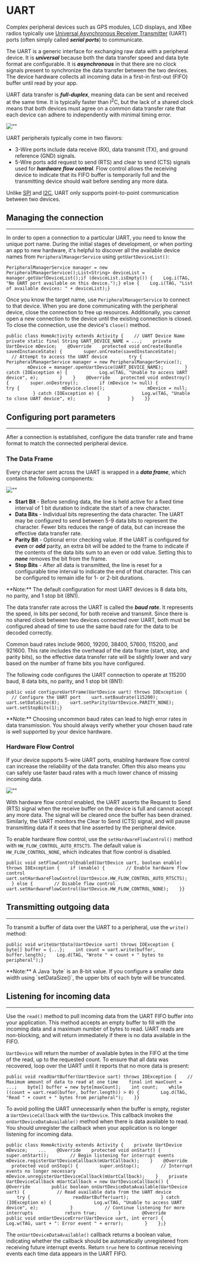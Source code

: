 # UART


Complex peripheral devices such as GPS modules, LCD displays, and XBee radios typically use [Universal Asynchronous Receiver Transmitter](https://en.wikipedia.org/wiki/Universal_asynchronous_receiver/transmitter) (UART) ports (often simply called **_serial ports_**) to communicate.

The UART is a generic interface for exchanging raw data with a peripheral device. It is **_universal_** because both the data transfer speed and data byte format are configurable. It is **_asynchronous_** in that there are no clock signals present to synchronize the data transfer between the two devices. The device hardware collects all incoming data in a first-in first-out (FIFO) buffer until read by your app.

UART data transfer is **_full-duplex_**, meaning data can be sent and received at the same time. It is typically faster than I<sup>2</sup>C, but the lack of a shared clock means that both devices must agree on a common data transfer rate that each device can adhere to independently with minimal timing error.

![""](https://developer.android.google.cn/things/images/uart-connections.png)

UART peripherals typically come in two flavors:

*   3-Wire ports include data receive (RX), data transmit (TX), and ground reference (GND) signals.
*   5-Wire ports add request to send (RTS) and clear to send (CTS) signals used for **_hardware flow control_**. Flow control allows the receiving device to indicate that its FIFO buffer is temporarily full and the transmitting device should wait before sending any more data.

Unlike [SPI](https://developer.android.google.cn/things/sdk/pio/spi.html) and [I2C](https://developer.android.google.cn/things/sdk/pio/i2c.html), UART only supports point-to-point communication between two devices.

## Managing the connection

* * *

In order to open a connection to a particular UART, you need to know the unique port name. During the initial stages of development, or when porting an app to new hardware, it's helpful to discover all the available device names from `PeripheralManagerService` using `getUartDeviceList()`:

    PeripheralManagerService manager = new PeripheralManagerService();List<String> deviceList = manager.getUartDeviceList();if (deviceList.isEmpty()) {    Log.i(TAG, "No UART port available on this device.");} else {    Log.i(TAG, "List of available devices: " + deviceList);}

Once you know the target name, use `PeripheralManagerService` to connect to that device. When you are done communicating with the peripheral device, close the connection to free up resources. Additionally, you cannot open a new connection to the device until the existing connection is closed. To close the connection, use the device's `close()` method.

    public class HomeActivity extends Activity {    // UART Device Name    private static final String UART_DEVICE_NAME = ...;    private UartDevice mDevice;    @Override    protected void onCreate(Bundle savedInstanceState) {        super.onCreate(savedInstanceState);        // Attempt to access the UART device        try {            PeripheralManagerService manager = new PeripheralManagerService();            mDevice = manager.openUartDevice(UART_DEVICE_NAME);        } catch (IOException e) {            Log.w(TAG, "Unable to access UART device", e);        }    }    @Override    protected void onDestroy() {        super.onDestroy();        if (mDevice != null) {            try {                mDevice.close();                mDevice = null;            } catch (IOException e) {                Log.w(TAG, "Unable to close UART device", e);            }        }    }}

## Configuring port parameters

* * *

After a connection is established, configure the data transfer rate and frame format to match the connected peripheral device.

### The Data Frame

Every character sent across the UART is wrapped in a **_data frame_**, which contains the following components:

![""](https://developer.android.google.cn/things/images/uart-frame.png)

*   **Start Bit** - Before sending data, the line is held active for a fixed time interval of 1 bit duration to indicate the start of a new character.
*   **Data Bits** - Individual bits representing the data character. The UART may be configured to send between 5-9 data bits to represent the character. Fewer bits reduces the range of data, but can increase the effective data transfer rate.
*   **Parity Bit** - Optional error checking value. If the UART is configured for **_even_** or **_odd_** parity, an extra bit will be added to the frame to indicate if the contents of the data bits sum to an even or odd value. Setting this to **_none_** removes the bit from the frame.
*   **Stop Bits** - After all data is transmitted, the line is reset for a configurable time interval to indicate the end of that character. This can be configured to remain idle for 1- or 2-bit durations.

<aside class="note">**Note:** <span>The default configuration for most UART devices is 8 data bits, no parity, and 1 stop bit (8N1).</span></aside>

The data transfer rate across the UART is called the **_baud rate_**. It represents the speed, in bits per second, for both receive and transmit. Since there is no shared clock between two devices connected over UART, both must be configured ahead of time to use the same baud rate for the data to be decoded correctly.

Common baud rates include 9600, 19200, 38400, 57600, 115200, and 921600. This rate includes the overhead of the data frame (start, stop, and parity bits), so the effective data transfer rate will be slightly lower and vary based on the number of frame bits you have configured.

The following code configures the UART connection to operate at 115200 baud, 8 data bits, no parity, and 1 stop bit (8N1):

    public void configureUartFrame(UartDevice uart) throws IOException {    // Configure the UART port    uart.setBaudrate(115200);    uart.setDataSize(8);    uart.setParity(UartDevice.PARITY_NONE);    uart.setStopBits(1);}

<aside class="note">**Note:** <span>Choosing uncommon baud rates can lead to high error rates in data transmission. You should always verify whether your chosen baud rate is well supported by your device hardware.</span></aside>

### Hardware Flow Control

If your device supports 5-wire UART ports, enabling hardware flow control can increase the reliability of the data transfer. Often this also means you can safely use faster baud rates with a much lower chance of missing incoming data.

![""](https://developer.android.google.cn/things/images/uart-flow-control.png)

With hardware flow control enabled, the UART asserts the Request to Send (RTS) signal when the receive buffer on the device is full and cannot accept any more data. The signal will be cleared once the buffer has been drained. Similarly, the UART monitors the Clear to Send (CTS) signal, and will pause transmitting data if it sees that line asserted by the peripheral device.

To enable hardware flow control, use the `setHardwareFlowControl()` method with `HW_FLOW_CONTROL_AUTO_RTSCTS`. The default value is `HW_FLOW_CONTROL_NONE`, which indicates that flow control is disabled.

    public void setFlowControlEnabled(UartDevice uart, boolean enable) throws IOException {    if (enable) {        // Enable hardware flow control        uart.setHardwareFlowControl(UartDevice.HW_FLOW_CONTROL_AUTO_RTSCTS);    } else {        // Disable flow control        uart.setHardwareFlowControl(UartDevice.HW_FLOW_CONTROL_NONE);    }}

## Transmitting outgoing data

* * *

To transmit a buffer of data over the UART to a peripheral, use the `write()` method:

    public void writeUartData(UartDevice uart) throws IOException {    byte[] buffer = {...};    int count = uart.write(buffer, buffer.length);    Log.d(TAG, "Wrote " + count + " bytes to peripheral");}

<aside class="note">**Note:** <span>A Java `byte` is an 8-bit value. If you configure a smaller data width using `setDataSize()`, the upper bits of each byte will be truncated.</span></aside>

## Listening for incoming data

* * *

Use the `read()` method to pull incoming data from the UART FIFO buffer into your application. This method accepts an empty buffer to fill with the incoming data and a maximum number of bytes to read. UART reads are non-blocking, and will return immediately if there is no data available in the FIFO.

`UartDevice` will return the number of available bytes in the FIFO at the time of the read, up to the requested count. To ensure that all data was recovered, loop over the UART until it reports that no more data is present:

    public void readUartBuffer(UartDevice uart) throws IOException {    // Maximum amount of data to read at one time    final int maxCount = ...;    byte[] buffer = new byte[maxCount];    int count;    while ((count = uart.read(buffer, buffer.length)) > 0) {        Log.d(TAG, "Read " + count + " bytes from peripheral");    }}

To avoid polling the UART unnecessarily when the buffer is empty, register a `UartDeviceCallback` with the `UartDevice`. This callback invokes the `onUartDeviceDataAvailable()` method when there is data available to read. You should unregister the callback when your application is no longer listening for incoming data.

    public class HomeActivity extends Activity {    private UartDevice mDevice;    ...    @Override    protected void onStart() {        super.onStart();        // Begin listening for interrupt events        mDevice.registerUartDeviceCallback(mUartCallback);    }    @Override    protected void onStop() {        super.onStop();        // Interrupt events no longer necessary        mDevice.unregisterUartDeviceCallback(mUartCallback);    }    private UartDeviceCallback mUartCallback = new UartDeviceCallback() {        @Override        public boolean onUartDeviceDataAvailable(UartDevice uart) {            // Read available data from the UART device            try {                readUartBuffer(uart);            } catch (IOException e) {                Log.w(TAG, "Unable to access UART device", e);            }            // Continue listening for more interrupts            return true;        }        @Override        public void onUartDeviceError(UartDevice uart, int error) {            Log.w(TAG, uart + ": Error event " + error);        }    };}

The `onUartDeviceDataAvailable()` callback returns a boolean value, indicating whether the callback should be automatically unregistered from receiving future interrupt events. Return `true` here to continue receiving events each time data appears in the UART FIFO.

